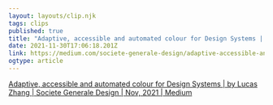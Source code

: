 ```yaml
---
layout: layouts/clip.njk 
tags: clips 
published: true 
title: "Adaptive, accessible and automated colour for Design Systems | by Lucas Zhang | Societe Generale Design | Nov, 2021 | Medium" 
date: 2021-11-30T17:06:18.201Z 
link: https://medium.com/societe-generale-design/adaptive-accessible-and-automated-colour-for-design-systems-6b4b9e2942e8 
ogtype: article 
---
```

[Adaptive, accessible and automated colour for Design Systems | by Lucas Zhang | Societe Generale Design | Nov, 2021 | Medium](https://medium.com/societe-generale-design/adaptive-accessible-and-automated-colour-for-design-systems-6b4b9e2942e8) 
